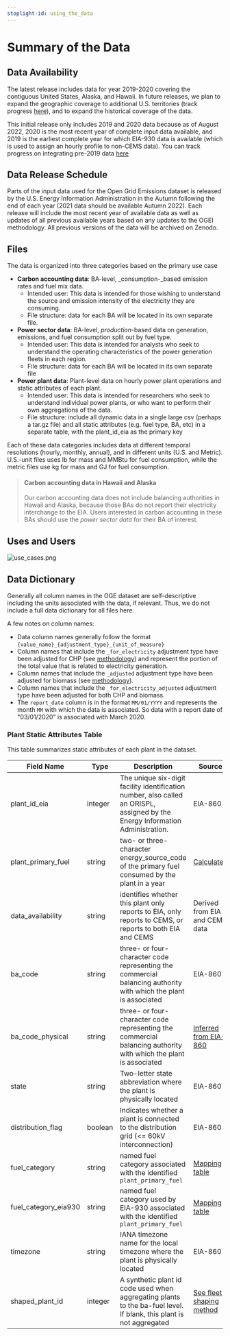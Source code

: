 ```yaml
---
stoplight-id: using_the_data
---
```


# Summary of the Data

## Data Availability

The latest release includes data for year 2019-2020 covering the contiguous United States, Alaska, and Hawaii. In future releases, we plan to expand the geographic coverage to additional U.S. territories (track progress [here](https://github.com/singularity-energy/open-grid-emissions/issues/79)), and to expand the historical coverage of the data.

This initial release only includes 2019 and 2020 data because as of August 2022, 2020 is the most recent year of complete input data available, and 2019 is the earliest complete year for which EIA-930 data is available (which is used to assign an hourly profile to non-CEMS data). You can track progress on integrating pre-2019 data [here](https://github.com/singularity-energy/open-grid-emissions/issues/117)

## Data Release Schedule

Parts of the input data used for the Open Grid Emissions dataset is released by the U.S. Energy Information Administration in the Autumn following the end of each year (2021 data should be available Autumn 2022). Each release will include the most recent year of available data as well as updates of all previous available years based on any updates to the OGEI methodology. All previous versions of the data will be archived on Zenodo.

## Files

The data is organized into three categories based on the primary use case

* **Carbon accounting data**: BA-level, _consumption-_based emission rates and fuel mix data. 
    * Intended user: This data is intended for those wishing to understand the source and emission intensity of the electricity they are consuming. 
    * File structure: data for each BA will be located in its own separate file.
* **Power sector data**: BA-level, _production_-based data on generation, emissions, and fuel consumption split out by fuel type. 
    * Intended user: This data is intended for analysts who seek to understand the operating characteristics of the power generation fleets in each region. 
    * File structure: data for each BA will be located in its own separate file
* **Power plant data**: Plant-level data on hourly power plant operations and static attributes of each plant. 
    * Intended user: This data is intended for researchers who seek to understand individual power plants, or who want to perform their own aggregations of the data. 
    * File structure: include all dynamic data in a single large csv (perhaps a tar.gz file) and all static attributes (e.g. fuel type, BA, etc) in a separate table, with the plant_id_eia as the primary key

Each of these data categories includes data at different temporal resolutions (hourly, monthly, annual), and in different units (U.S. and Metric). U.S.-unit files uses lb for mass and MMBtu for fuel consumption, while the metric files use kg for mass and GJ for fuel consumption. 

<!-- theme: info -->

> #### Carbon accounting data in Hawaii and Alaska
>
> Our carbon accounting data does not include balancing authorities in Hawaii and Alaska, because those BAs do not report their electricity interchange to the EIA. Users interested in carbon accounting in these BAs should use the *power sector data* for their BA of interest.



## Uses and Users

![use_cases.png](https://stoplight.io/api/v1/projects/cHJqOjE1MzAxNA/images/Ax2MofwLkJE)


## Data Dictionary

Generally all column names in the OGE dataset are self-descriptive including the units associated with the data, if relevant. Thus, we do not include a full data dictionary for all files here. 

A few notes on column names:
- Data column names generally follow the format `{value_name}_{adjustment_type}_{unit_of_measure}`
- Column names that include the `_for_electricity` adjustment type have been adjusted for CHP (see [methodology](../Methodology/Emissions%20Calculations/Adjusting%20Emissions%20for%20CHP.md)) and represent the portion of the total value that is related to electricity generation.
- Column names that include the `_adjusted` adjustment type have been adjusted for biomass (see [methodology](../Methodology/Emissions%20Calculations/Adjusting%20Emissions%20for%20Biomass.md)).
- Column names that include the `_for_electricity_adjusted` adjustment type have been adjusted for both CHP and biomass.
- The `report_date` column is in the format `MM/01/YYYY` and represents the month `MM` with which the data is associated. So data with a report date of "03/01/2020" is associated with March 2020.

### Plant Static Attributes Table
This table summarizes static attributes of each plant in the dataset.

Field Name | Type | Description | Source
---------|----------|---------|---------
 plant_id_eia | integer | The unique six-digit facility identification number, also called an ORISPL, assigned by the Energy Information Administration. | EIA-860
 plant_primary_fuel | string | two- or three-character energy_source_code of the primary fuel consumed by the plant in a year | [Calculated](../Methodology/Data%20Aggregation/Plant%20Primary%20Fuel.md)
 data_availability | string | identifies whether this plant only reports to EIA, only reports to CEMS, or reports to both EIA and CEMS | Derived from EIA and CEMS data
 ba_code | string | three- or four-character code representing the commercial balancing authority with which the plant is associated | EIA-860
 ba_code_physical | string | three- or four-character code representing the commercial balancing authority with which the plant is associated | [Inferred from EIA-860](../Methodology/Data%20Aggregation/Aggregating%20Data%20to%20Balancing%20Authority.md)
 state | string | Two-letter state abbreviation where the plant is physically located | EIA-860
 distribution_flag | boolean | Indicates whether a plant is connected to the distribution grid (<= 60kV interconnection) | EIA-860
 fuel_category | string | named fuel category associated with the identified `plant_primary_fuel` | [Mapping table](https://github.com/singularity-energy/open-grid-emissions/blob/main/data/manual/energy_source_groups.csv)
 fuel_category_eia930 | string | named fuel category used by EIA-930 associated with the identified `plant_primary_fuel` | [Mapping table](https://github.com/singularity-energy/open-grid-emissions/blob/main/data/manual/energy_source_groups.csv)
 timezone | string | IANA timezone name for the local timezone where the plant is physically located | EIA-860
 shaped_plant_id | integer | A synthetic plant id code used when aggregating plants to the ba-fuel level. If blank, this plant is not aggregated | [See fleet shaping method](../Methodology/Assigning%20Hourly%20Profiles%20to%20Monthly%20Data/Shaping%20Using%20Fleet-Specific%20Profiles.md)
